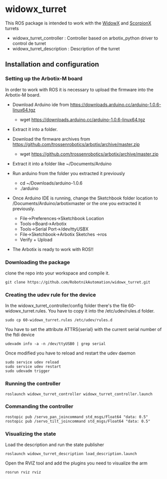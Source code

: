 # widowx_turret

This ROS package is intended to work with the [WidowX](https://www.roscomponents.com/en/pan-tilts/132-widowx-mx-28-robot-turret-kit.html#/assembled-no) and [ScorpionX](https://www.roscomponents.com/en/pan-tilts/134-scorpionx-mx-64-robot-turret-kit.html#/assembled-no) turrets

* widowx_turret_controller : Controller based on arbotix_python driver to control de turret
* widowx_turret_description : Description of the turret

## Installation and configuration

### Setting up the Arbotix-M board

In order to work with ROS it is necessary to upload the firmware into the Arbotix-M board.

* Download Arduino ide from https://downloads.arduino.cc/arduino-1.0.6-linux64.tgz
  * wget https://downloads.arduino.cc/arduino-1.0.6-linux64.tgz
  
* Extract it into a folder.
* Download the firmware archives from https://github.com/trossenrobotics/arbotix/archive/master.zip
  * wget https://github.com/trossenrobotics/arbotix/archive/master.zip
* Extract it into a folder like ~/Documents/Arduino
* Run arduino from the folder you extracted it previously
  * cd ~/Downloads/arduino-1.0.6
  * ./arduino
* Once Arduino IDE is running, change the Sketchbook folder location to /Documents/Arduino/arbotixmaster or the one you extracted it previously.
  * File->Preferences->Sketchbook Location
  * Tools->Board->Arbotix
  * Tools->Serial Port->/dev/ttyUSBX
  * File->Sketchbook->Arbotix Sketches ->ros
  * Verify + Upload
* The Arbotix is ready to work with ROS!!

### Downloading the package

clone the repo into your workspace and compile it.
```
git clone https://github.com/RobotnikAutomation/widowx_turret.git
```
### Creating the udev rule for the device

In the widowx_turret_controller/config folder there's the file 60-widowx_turret.rules. You have to copy it into the /etc/udev/rules.d folder.

```
sudo cp 60-widowx_turret.rules /etc/udev/rules.d
```

You have to set the attribute ATTRS{serial} with the current serial number of the ftdi device

```
udevadm info -a -n /dev/ttyUSB0 | grep serial 
```
Once modified you have to reload and restart the udev daemon

```
sudo service udev reload
sudo service udev restart
sudo udevadm trigger
```

### Running the controller

```
roslaunch widowx_turret_controller widowx_turret_controller.launch
```

### Commanding the controller 

```
rostopic pub /servo_pan_joincommand std_msgs/Float64 "data: 0.5" 
rostopic pub /servo_tilt_joincommand std_msgs/Float64 "data: 0.5" 
```

### Visualizing the state

Load the description and run the state publisher

```
roslaunch widowx_turret_description load_description.launch
```

Open the RVIZ tool and add the plugins you need to visualize the arm

```
rosrun rviz rviz
```

